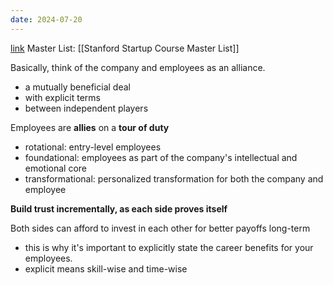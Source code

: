 ```yaml
---
date: 2024-07-20
---
```

[link](https://www.linkedin.com/pulse/20140715055930-1213-the-alliance-a-visual-summary/)
Master List: [[Stanford Startup Course Master List]]


Basically, think of the company and employees as an alliance.
- a mutually beneficial deal
- with explicit terms
- between independent players

Employees are **allies** on a **tour of duty**
- rotational: entry-level employees
- foundational: employees as part of the company's intellectual and emotional core
- transformational: personalized transformation for both the company and employee

**Build trust incrementally, as each side proves itself**

Both sides can afford to invest in each other for better payoffs long-term
- this is why it's important to explicitly state the career benefits for your employees.
- explicit means skill-wise and time-wise